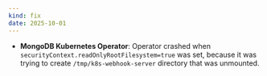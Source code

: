 ```yaml
---
kind: fix
date: 2025-10-01
---
```


* **MongoDB Kubernetes Operator**: Operator crashed when `securityContext.readOnlyRootFilesystem=true` was set, because it was trying to create `/tmp/k8s-webhook-server` directory that was unmounted.
